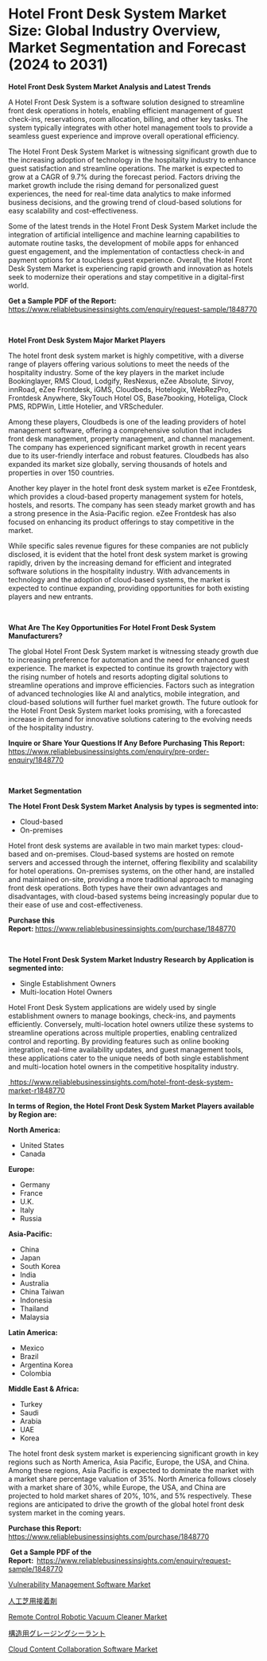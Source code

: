 <p><h1>Hotel Front Desk System Market Size: Global Industry Overview, Market Segmentation and Forecast (2024 to 2031)</h1></p><p><strong>Hotel Front Desk System Market Analysis and Latest Trends</strong></p>
<p><p>A Hotel Front Desk System is a software solution designed to streamline front desk operations in hotels, enabling efficient management of guest check-ins, reservations, room allocation, billing, and other key tasks. The system typically integrates with other hotel management tools to provide a seamless guest experience and improve overall operational efficiency.</p><p>The Hotel Front Desk System Market is witnessing significant growth due to the increasing adoption of technology in the hospitality industry to enhance guest satisfaction and streamline operations. The market is expected to grow at a CAGR of 9.7% during the forecast period. Factors driving the market growth include the rising demand for personalized guest experiences, the need for real-time data analytics to make informed business decisions, and the growing trend of cloud-based solutions for easy scalability and cost-effectiveness.</p><p>Some of the latest trends in the Hotel Front Desk System Market include the integration of artificial intelligence and machine learning capabilities to automate routine tasks, the development of mobile apps for enhanced guest engagement, and the implementation of contactless check-in and payment options for a touchless guest experience. Overall, the Hotel Front Desk System Market is experiencing rapid growth and innovation as hotels seek to modernize their operations and stay competitive in a digital-first world.</p></p>
<p><strong>Get a Sample PDF of the Report:&nbsp;</strong> <a href="https://www.reliablebusinessinsights.com/enquiry/request-sample/1848770">https://www.reliablebusinessinsights.com/enquiry/request-sample/1848770</a></p>
<p>&nbsp;</p>
<p><strong>Hotel Front Desk System Major Market Players</strong></p>
<p><p>The hotel front desk system market is highly competitive, with a diverse range of players offering various solutions to meet the needs of the hospitality industry. Some of the key players in the market include Bookinglayer, RMS Cloud, Lodgify, ResNexus, eZee Absolute, Sirvoy, innRoad, eZee Frontdesk, iGMS, Cloudbeds, Hotelogix, WebRezPro, Frontdesk Anywhere, SkyTouch Hotel OS, Base7booking, Hoteliga, Clock PMS, RDPWin, Little Hotelier, and VRScheduler.</p><p>Among these players, Cloudbeds is one of the leading providers of hotel management software, offering a comprehensive solution that includes front desk management, property management, and channel management. The company has experienced significant market growth in recent years due to its user-friendly interface and robust features. Cloudbeds has also expanded its market size globally, serving thousands of hotels and properties in over 150 countries.</p><p>Another key player in the hotel front desk system market is eZee Frontdesk, which provides a cloud-based property management system for hotels, hostels, and resorts. The company has seen steady market growth and has a strong presence in the Asia-Pacific region. eZee Frontdesk has also focused on enhancing its product offerings to stay competitive in the market.</p><p>While specific sales revenue figures for these companies are not publicly disclosed, it is evident that the hotel front desk system market is growing rapidly, driven by the increasing demand for efficient and integrated software solutions in the hospitality industry. With advancements in technology and the adoption of cloud-based systems, the market is expected to continue expanding, providing opportunities for both existing players and new entrants.</p></p>
<p>&nbsp;</p>
<p><strong>What Are The Key Opportunities For Hotel Front Desk System Manufacturers?</strong></p>
<p><p>The global Hotel Front Desk System market is witnessing steady growth due to increasing preference for automation and the need for enhanced guest experience. The market is expected to continue its growth trajectory with the rising number of hotels and resorts adopting digital solutions to streamline operations and improve efficiencies. Factors such as integration of advanced technologies like AI and analytics, mobile integration, and cloud-based solutions will further fuel market growth. The future outlook for the Hotel Front Desk System market looks promising, with a forecasted increase in demand for innovative solutions catering to the evolving needs of the hospitality industry.</p></p>
<p><strong>Inquire or Share Your Questions If Any Before Purchasing This Report:</strong> <a href="https://www.reliablebusinessinsights.com/enquiry/pre-order-enquiry/1848770">https://www.reliablebusinessinsights.com/enquiry/pre-order-enquiry/1848770</a></p>
<p>&nbsp;</p>
<p><strong>Market Segmentation</strong></p>
<p><strong>The Hotel Front Desk System Market Analysis by types is segmented into:</strong></p>
<p><ul><li>Cloud-based</li><li>On-premises</li></ul></p>
<p><p>Hotel front desk systems are available in two main market types: cloud-based and on-premises. Cloud-based systems are hosted on remote servers and accessed through the internet, offering flexibility and scalability for hotel operations. On-premises systems, on the other hand, are installed and maintained on-site, providing a more traditional approach to managing front desk operations. Both types have their own advantages and disadvantages, with cloud-based systems being increasingly popular due to their ease of use and cost-effectiveness.</p></p>
<p><strong>Purchase this Report:&nbsp;</strong><a href="https://www.reliablebusinessinsights.com/purchase/1848770">https://www.reliablebusinessinsights.com/purchase/1848770</a></p>
<p>&nbsp;</p>
<p><strong>The Hotel Front Desk System Market Industry Research by Application is segmented into:</strong></p>
<p><ul><li>Single Establishment Owners</li><li>Multi-location Hotel Owners</li></ul></p>
<p><p>Hotel Front Desk System applications are widely used by single establishment owners to manage bookings, check-ins, and payments efficiently. Conversely, multi-location hotel owners utilize these systems to streamline operations across multiple properties, enabling centralized control and reporting. By providing features such as online booking integration, real-time availability updates, and guest management tools, these applications cater to the unique needs of both single establishment and multi-location hotel owners in the competitive hospitality industry.</p></p>
<p><a href="https://www.reliablebusinessinsights.com/hotel-front-desk-system-market-r1848770">&nbsp;https://www.reliablebusinessinsights.com/hotel-front-desk-system-market-r1848770</a></p>
<p><strong>In terms of Region, the Hotel Front Desk System Market Players available by Region are:</strong></p>
<p>
    <p> <strong> North America: </strong>
        <ul>
            <li>United States</li>
            <li>Canada</li>
        </ul>
        </p> 
    <p> <strong> Europe: </strong>
        <ul>
            <li>Germany</li>
            <li>France</li>
            <li>U.K.</li>
            <li>Italy</li>
            <li>Russia</li>
        </ul>
        </p> 
    <p> <strong> Asia-Pacific: </strong>
        <ul>
            <li>China</li>
            <li>Japan</li>
            <li>South Korea</li>
            <li>India</li>
            <li>Australia</li>
            <li>China Taiwan</li>
            <li>Indonesia</li>
            <li>Thailand</li>
            <li>Malaysia</li>
        </ul>
        </p> 
    <p> <strong> Latin America: </strong>
        <ul>
            <li>Mexico</li>
            <li>Brazil</li>
            <li>Argentina Korea</li>
            <li>Colombia</li>
        </ul>
        </p> 
    <p> <strong> Middle East & Africa: </strong>
        <ul>
            <li>Turkey</li>
            <li>Saudi</li>
            <li>Arabia</li>
            <li>UAE</li>
            <li>Korea</li>
        </ul>
    </p>
    </p>
<p><p>The hotel front desk system market is experiencing significant growth in key regions such as North America, Asia Pacific, Europe, the USA, and China. Among these regions, Asia Pacific is expected to dominate the market with a market share percentage valuation of 35%. North America follows closely with a market share of 30%, while Europe, the USA, and China are projected to hold market shares of 20%, 10%, and 5% respectively. These regions are anticipated to drive the growth of the global hotel front desk system market in the coming years.</p></p>
<p><strong>Purchase this Report: </strong><a href="https://www.reliablebusinessinsights.com/purchase/1848770">https://www.reliablebusinessinsights.com/purchase/1848770</a></p>
<p>&nbsp;<strong>Get a Sample PDF of the Report:&nbsp;&nbsp;</strong><a href="https://www.reliablebusinessinsights.com/enquiry/request-sample/1848770">https://www.reliablebusinessinsights.com/enquiry/request-sample/1848770</a></p>
<p><strong></strong></p>
<p><p><a href="https://github.com/jhonangga41/Market-Research-Report-List-1/blob/main/vulnerability-management-software-market.md">Vulnerability Management Software Market</a></p><p><a href="https://github.com/reliezer65/Market-Research-Report-List-2/blob/main/2432762181234.md">人工芝用接着剤</a></p><p><a href="https://www.linkedin.com/pulse/remote-control-robotic-vacuum-cleaner-market-share-amp-ptxtc">Remote Control Robotic Vacuum Cleaner Market</a></p><p><a href="https://github.com/RodHoppe07/Market-Research-Report-List-2/blob/main/1377794181233.md">構造用グレージングシーラント</a></p><p><a href="https://github.com/jnzzvtbl92/Market-Research-Report-List-1/blob/main/cloud-content-collaboration-software-market.md">Cloud Content Collaboration Software Market</a></p></p>
